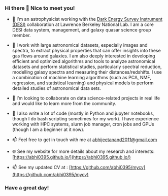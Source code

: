### Hi there 👋 Nice to meet you!

- 🔭 I'm an astrophysicist working with the [Dark Energy Survey Instrument (DESI)](https://www.desi.lbl.gov/) collaboration at Lawrence Berkeley National Lab. I am a core DESI data system, management, and galaxy quasar science group member.
  
- 🌱 I work with large astronomical datasets, especially images and spectra, to extract physical properties that can offer insights into these gas flows around galaxies. I am also deeply interested in developing efficient and optimized algorithms and tools to analyze astronomical datasets and perform statistical studies, particularly spectral reduction, modelling galaxy spectra and measuring their distances/redshifts. I use a combination of machine learning algorithms (such as PCA, NMF, regression, and statistical learning) and physical models to perform detailed studies of astronomical data sets.
  
- 👯 I’m looking to collaborate on data science-related projects in real life and would like to learn more from the community.
  
- 🌱 I also write a lot of code (mostly in Python and jupyter notebooks, though I do bash scripting sometimes for my work). I have experience working with HPC systems, slurm job manager, cron jobs and GPUs (though I am a beginner at it now).
  
- 📫 Feel free to get in touch with me at <span style="color:blue">abhijeetanand2011@gmail.com</span>

- 🌐 See my website for more details about my research and interests: [https://abhi0395.github.io/](https://abhi0395.github.io/)

- 📫 See my updated CV at : [https://github.com/abhi0395/mycv](https://github.com/abhi0395/mycv)

### Have a great day!

